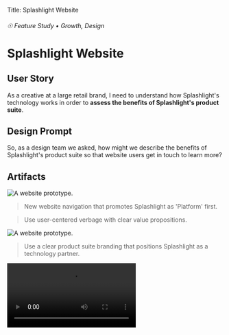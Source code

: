 Title: Splashlight Website

###### ☉ Feature Study • Growth, Design

# Splashlight Website

## User Story

As a creative at a large retail brand, I need to understand how Splashlight's technology works in order to **assess the benefits of Splashlight's product suite**.

## Design Prompt

So, as a design team we asked, how might we describe the benefits of Splashlight's product suite so that website users get in touch to learn more?

## Artifacts

![A website prototype.](/images/spl1.png)

> New website navigation that promotes Splashlight as 'Platform' first.

> Use user-centered verbage with clear value propositions.

![A website prototype.](/images/spl3.png)

> Use a clear product suite branding that positions Splashlight as a technology partner.

![A web prototype.](/videos/splashlight-web.mp4)
